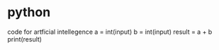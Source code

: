 # python
code for artficial intellegence
a = int(input)
b = int(input)
result = a + b
print(result)
